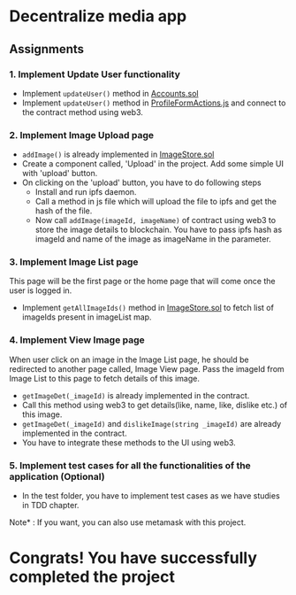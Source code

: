 # Decentralize media app

## Assignments

### 1. Implement Update User functionality

* Implement ``updateUser()`` method in [Accounts.sol](https://github.com/hypermine-bc/training-labs/blob/master/Project/react-box/contracts/Accounts.sol)
* Implement ``updateUser()`` method in [ProfileFormActions.js](https://github.com/hypermine-bc/training-labs/blob/master/Project/react-box/src/user/ui/profileform/ProfileFormActions.js) and connect to the contract method using web3.

### 2. Implement Image Upload page

* ``addImage()`` is already implemented in [ImageStore.sol](https://github.com/hypermine-bc/training-labs/blob/master/Project/react-box/contracts/ImageStore.sol)
* Create a component called, 'Upload' in the project. Add some simple UI with 'upload' button.
* On clicking on the 'upload' button, you have to do following steps
  * Install and run ipfs daemon.
  * Call a method in js file which will upload the file to ipfs and get the hash of the file.
  * Now call ``addImage(imageId, imageName)`` of contract using web3 to store the image details to blockchain. You have to pass ipfs hash as imageId and name of the image as imageName in the parameter.
  
### 3. Implement Image List page 

This page will be the first page or the home page that will come once the user is logged in.

* Implement ``getAllImageIds()`` method in [ImageStore.sol](https://github.com/hypermine-bc/training-labs/blob/master/Project/react-box/contracts/ImageStore.sol) to fetch list of imageIds present in imageList map.

### 4. Implement View Image page

When user click on an image in the Image List page, he should be redirected to another page called, Image View page. Pass the imageId from Image List to this page to fetch details of this image.

* ``getImageDet(_imageId)`` is already implemented in the contract.
* Call this method using web3 to get details(like, name, like, dislike etc.) of this image.
* ``getImageDet(_imageId)`` and ``dislikeImage(string _imageId)`` are already implemented in the contract.
* You have to integrate these methods to the UI using web3.

### 5. Implement test cases for all the functionalities of the application (Optional)

* In the test folder, you have to implement test cases as we have studies in TDD chapter.

Note* : If you want, you can also use metamask with this project. 

# Congrats! You have successfully completed the project


